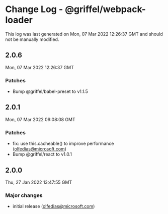 # Change Log - @griffel/webpack-loader

This log was last generated on Mon, 07 Mar 2022 12:26:37 GMT and should not be manually modified.

<!-- Start content -->

## 2.0.6

Mon, 07 Mar 2022 12:26:37 GMT

### Patches

- Bump @griffel/babel-preset to v1.1.5

## 2.0.1

Mon, 07 Mar 2022 09:08:08 GMT

### Patches

- fix: use this.cacheable() to improve performance (olfedias@microsoft.com)
- Bump @griffel/react to v1.0.1

## 2.0.0

Thu, 27 Jan 2022 13:47:55 GMT

### Major changes

- initial release (olfedias@microsoft.com)
